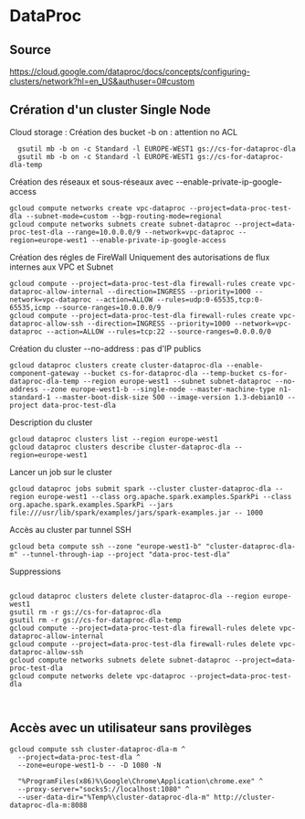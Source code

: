 # DataProc
## Source
https://cloud.google.com/dataproc/docs/concepts/configuring-clusters/network?hl=en_US&authuser=0#custom

## Crération d'un cluster Single Node
Cloud storage : Création des bucket
-b on : attention no ACL
```Shell
  gsutil mb -b on -c Standard -l EUROPE-WEST1 gs://cs-for-dataproc-dla
  gsutil mb -b on -c Standard -l EUROPE-WEST1 gs://cs-for-dataproc-dla-temp
```

Création des réseaux et sous-réseaux
avec --enable-private-ip-google-access
```Shell
gcloud compute networks create vpc-dataproc --project=data-proc-test-dla --subnet-mode=custom --bgp-routing-mode=regional
gcloud compute networks subnets create subnet-dataproc --project=data-proc-test-dla --range=10.0.0.0/9 --network=vpc-dataproc --region=europe-west1 --enable-private-ip-google-access
```

Création des régles de FireWall
Uniquement des autorisations de flux internes aux VPC et Subnet
```Shell
gcloud compute --project=data-proc-test-dla firewall-rules create vpc-dataproc-allow-internal --direction=INGRESS --priority=1000 --network=vpc-dataproc --action=ALLOW --rules=udp:0-65535,tcp:0-65535,icmp --source-ranges=10.0.0.0/9
gcloud compute --project=data-proc-test-dla firewall-rules create vpc-dataproc-allow-ssh --direction=INGRESS --priority=1000 --network=vpc-dataproc --action=ALLOW --rules=tcp:22 --source-ranges=0.0.0.0/0
```

Création du cluster
--no-address : pas d'IP publics
```Shell
gcloud dataproc clusters create cluster-dataproc-dla --enable-component-gateway --bucket cs-for-dataproc-dla --temp-bucket cs-for-dataproc-dla-temp --region europe-west1 --subnet subnet-dataproc --no-address --zone europe-west1-b --single-node --master-machine-type n1-standard-1 --master-boot-disk-size 500 --image-version 1.3-debian10 --project data-proc-test-dla
```

Description du cluster
```Shell
gcloud dataproc clusters list --region europe-west1
gcloud dataproc clusters describe cluster-dataproc-dla --region=europe-west1
```

Lancer un job sur le cluster
```Shell
gcloud dataproc jobs submit spark --cluster cluster-dataproc-dla --region europe-west1 --class org.apache.spark.examples.SparkPi --class org.apache.spark.examples.SparkPi --jars file:///usr/lib/spark/examples/jars/spark-examples.jar -- 1000
```

Accès au cluster par tunnel SSH
```Shell
gcloud beta compute ssh --zone "europe-west1-b" "cluster-dataproc-dla-m" --tunnel-through-iap --project "data-proc-test-dla"
```

Suppressions
```Shell

gcloud dataproc clusters delete cluster-dataproc-dla --region europe-west1
gsutil rm -r gs://cs-for-dataproc-dla
gsutil rm -r gs://cs-for-dataproc-dla-temp
gcloud compute --project=data-proc-test-dla firewall-rules delete vpc-dataproc-allow-internal
gcloud compute --project=data-proc-test-dla firewall-rules delete vpc-dataproc-allow-ssh
gcloud compute networks subnets delete subnet-dataproc --project=data-proc-test-dla
gcloud compute networks delete vpc-dataproc --project=data-proc-test-dla



```

## Accès avec un utilisateur sans provilèges
```Shell
gcloud compute ssh cluster-dataproc-dla-m ^
  --project=data-proc-test-dla ^
  --zone=europe-west1-b -- -D 1080 -N
  
  "%ProgramFiles(x86)%\Google\Chrome\Application\chrome.exe" ^
  --proxy-server="socks5://localhost:1080" ^
  --user-data-dir="%Temp%\cluster-dataproc-dla-m" http://cluster-dataproc-dla-m:8088
